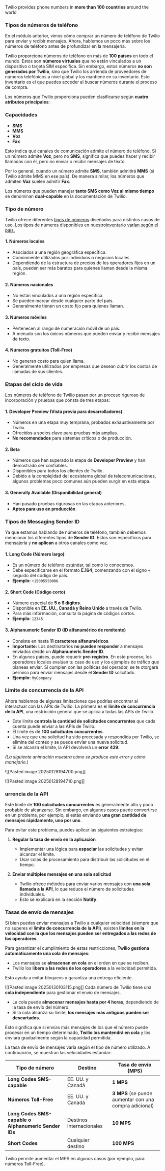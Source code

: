   
Twilio provides phone numbers in **more than 100 countries** around the world

### **Tipos de números de teléfono**

En el módulo anterior, vimos cómo comprar un número de teléfono de Twilio para enviar y recibir mensajes. Ahora, hablemos un poco más sobre los números de teléfono antes de profundizar en la mensajería.

Twilio proporciona números de teléfono en más de **100 países** en todo el mundo. Estos son **números virtuales** que no están vinculados a un dispositivo o tarjeta SIM específica. Sin embargo, estos números **no son generados por Twilio**, sino que Twilio los arrienda de proveedores de números telefónicos a nivel global y los mantiene en su inventario. Este inventario es el que puedes acceder al buscar números durante el proceso de compra.

Los números que Twilio proporciona pueden clasificarse según **cuatro atributos principales**:

### **Capacidades**

- **SMS**
- **MMS**
- **Voz**
- **Fax**

Esto indica qué canales de comunicación admite el número de teléfono. Si un número admite **Voz**, pero no **SMS**, significa que puedes hacer y recibir llamadas con él, pero no enviar o recibir mensajes de texto.

Por lo general, cuando un número admite **SMS**, también admitirá **MMS** (si Twilio admite MMS en ese país). De manera similar, los números que admiten **Voz** suelen admitir **Fax**.

Los números que pueden manejar **tanto SMS como Voz al mismo tiempo** se denominan **dual-capable** en la documentación de Twilio.

### **Tipo de número**

Twilio ofrece diferentes [tipos de números](https://support.twilio.com/hc/en-us/articles/223135367-Twilio-Phone-Number-Types-and-Their-Capabilities) diseñados para distintos casos de uso. Los tipos de números disponibles en nuestro[inventario varían según el país.](https://support.twilio.com/hc/en-us/articles/223183068-Twilio-international-phone-number-availability-and-their-capabilities)

#### **1. Números locales**

- Asociados a una región geográfica específica.
- Comúnmente utilizados por individuos o negocios locales.
- Dependiendo de la estructura de precios de los operadores fijos en un país, pueden ser más baratos para quienes llaman desde la misma región.

#### **2. Números nacionales**

- No están vinculados a una región específica.
- Se pueden marcar desde cualquier parte del país.
- Generalmente tienen un costo fijo para quienes llaman.

#### **3. Números móviles**

- Pertenecen al rango de numeración móvil de un país.
- A menudo son los únicos números que pueden enviar y recibir mensajes de texto.

#### **4. Números gratuitos (Toll-Free)**

- No generan costo para quien llama.
- Generalmente utilizados por empresas que desean cubrir los costos de llamadas de sus clientes.

### **Etapas del ciclo de vida**

Los números de teléfono de Twilio pasan por un proceso riguroso de incorporación y pruebas que consta de tres etapas:

#### **1. Developer Preview (Vista previa para desarrolladores)**

- Números en una etapa muy temprana, probados exhaustivamente por Twilio.
- Ofrecidos a socios clave para pruebas más amplias.
- **No recomendados** para sistemas críticos o de producción.

#### **2. Beta**

- Números que han superado la etapa de **Developer Preview** y han demostrado ser confiables.
- Disponibles para todos los clientes de Twilio.
- Debido a la complejidad del ecosistema global de telecomunicaciones, algunos problemas poco comunes aún pueden surgir en esta etapa.

#### **3. Generally Available (Disponibilidad general)**

- Han pasado pruebas rigurosas en las etapas anteriores.
- **Aptos para uso en producción**.

### **Tipos de Messaging Sender ID**

Ya que estamos hablando de números de teléfono, también debemos mencionar los diferentes tipos de **Sender ID**. Estos son específicos para mensajería y **no aplican** a otros canales como voz.

#### **1. Long Code (Número largo)**

- Es un número de teléfono estándar, tal como lo conocemos.
- Debe especificarse en el formato **E.164**, comenzando con el signo `+` seguido del código de país.
- **Ejemplo:** `+15005550006`

#### **2. Short Code (Código corto)**

- Número especial de **5 o 6 dígitos**.
- Disponible en **EE. UU., Canadá y Reino Unido** a través de Twilio.
- Para más información, consulta la página de códigos cortos.
- **Ejemplo:** `12345`

#### **3. Alphanumeric Sender ID (ID alfanumérico de remitente)**

- Consiste en hasta **11 caracteres alfanuméricos**.
- **Importante:** Los destinatarios **no pueden responder** a mensajes enviados desde un **Alphanumeric Sender ID**.
- En algunos países, puede requerir **pre-registro**. En este proceso, los operadores locales evalúan tu caso de uso y los ejemplos de tráfico que planeas enviar. Si cumplen con las políticas del operador, se te otorgará permiso para enviar mensajes desde el **Sender ID** solicitado.
- **Ejemplo:** `MyCompany`
### **Límite de concurrencia de la API**

Ahora hablemos de algunas limitaciones que podrías encontrar al interactuar con las APIs de Twilio. La primera es el **límite de concurrencia de la API**, una restricción general que se aplica a todas las APIs de Twilio.

- Este límite **controla la cantidad de solicitudes concurrentes** que cada cuenta puede enviar a las APIs de Twilio.
- El límite es de **100 solicitudes concurrentes**.
- Una vez que una solicitud ha sido procesada y respondida por Twilio, se elimina del conteo y se puede enviar una nueva solicitud.
- Si se alcanza el límite, la API devolverá un **error 429**.

_(La siguiente animación muestra cómo se produce este error y cómo manejarlo.)_

![[Pasted image 20250128194700.png]]

![[Pasted image 20250128194710.png]]

### **urrencia de la API**

Este límite de **100 solicitudes concurrentes** es generalmente alto y poco probable de alcanzarse. Sin embargo, en algunos casos puede convertirse en un problema, por ejemplo, si estás enviando **una gran cantidad de mensajes rápidamente, uno por uno**.

Para evitar este problema, puedes aplicar las siguientes estrategias:

1. **Regular la tasa de envío en la aplicación**
    
    - Implementar una lógica para **espaciar** las solicitudes y evitar alcanzar el límite.
    - Usar colas de procesamiento para distribuir las solicitudes en el tiempo.
2. **Enviar múltiples mensajes en una sola solicitud**
    
    - Twilio ofrece métodos para enviar varios mensajes con **una sola llamada a la API**, lo que reduce el número de solicitudes individuales.
    - Esto se explicará en la sección **Notify**.

### **Tasas de envío de mensajes**

Si bien puedes enviar mensajes a Twilio a cualquier velocidad (siempre que no superes el **límite de concurrencia de la API**), existen **límites en la velocidad con la que los mensajes pueden ser entregados a las redes de los operadores**.

Para garantizar el cumplimiento de estas restricciones, **Twilio gestiona automáticamente una cola de mensajes**:

- Los mensajes se **almacenan en cola** en el orden en que se reciben.
- Twilio los **libera a las redes de los operadores** a la velocidad permitida.

Esto ayuda a evitar bloqueos y garantiza una entrega eficiente.

![[Pasted image 20250130103115.png]]
Cada número de Twilio tiene una **cola independiente** para gestionar el envío de mensajes.

- La cola puede **almacenar mensajes hasta por 4 horas**, dependiendo de la tasa de envío del número.
- Si la cola alcanza su límite, **los mensajes más antiguos pueden ser descartados**.

Esto significa que si envías más mensajes de los que el número puede procesar en un tiempo determinado, **Twilio los mantendrá en cola** y los enviará gradualmente según la capacidad permitida.

La tasa de envío de mensajes varía según el tipo de número utilizado. A continuación, se muestran las velocidades estándar:

| **Tipo de número**                                   | **Destino**              | **Tasa de envío (MPS)**                                |
| ---------------------------------------------------- | ------------------------ | ------------------------------------------------------ |
| **Long Codes SMS-capable**                           | EE. UU. y Canadá         | **1 MPS**                                              |
| **Números Toll-Free**                                | EE. UU. y Canadá         | **3 MPS** (se puede aumentar con una compra adicional) |
| **Long Codes SMS-capable o Alphanumeric Sender IDs** | Destinos internacionales | **10 MPS**                                             |
| **Short Codes**                                      | Cualquier destino        | **100 MPS**                                            |

Twilio permite aumentar el MPS en algunos casos (por ejemplo, para números Toll-Free).